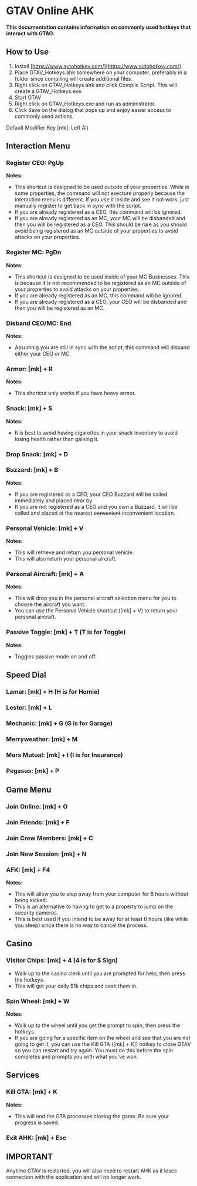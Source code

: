 # GTAV Online AHK
**This documentation contains information on commonly used hotkeys that interact with GTAO.**
## How to Use
1. Install [https://www.autohotkey.com/](https://www.autohotkey.com/)
1. Place GTAV_Hotkeys.ahk somewhere on your computer, preferably in a folder since compiling will create additional files.
1. Right click on GTAV_Hotkeys.ahk and click Compile Script. This will create a GTAV_Hotkeys.exe.
1. Start GTAV
1. Right click on GTAV_Hotkeys.exe and run as administrator.
1. Click Save on the dialog that pops up and enjoy easier access to commonly used actions.

Default Modifier Key [mk]: Left Alt


## Interaction Menu
### Register CEO: PgUp
**Notes:**
* This shortcut is designed to be used outside of your properties. While in some properties, the command will not execture properly because the interaction menu is different. If you use it inside and see it not work, just manually register to get back in sync with the script.
* If you are already registered as a CEO, this command will be ignored.
* If you are already registered as an MC, your MC will be disbanded and then you will be registered as a CEO. This should be rare as you should avoid being registered as an MC outside of your properties to avoid attacks on your properties.
### Register MC: PgDn
**Notes:**
* This shortcut is designed to be used inside of your MC Businesses. This is because it is not recommended to be registered as an MC outside of your properties to avoid attacks on your properties.
* If you are already registered as an MC, this command will be ignored.
* If you are already registered as a CEO, your CEO will be disbanded and then you will be registered as an MC.
### Disband CEO/MC: End
**Notes:**
* Assumnig you are still in sync with the script, this command will disband either your CEO or MC.
### Armor: [mk] + R
**Notes:**
* This shortcut only works if you have heavy armor.
### Snack: [mk] + S
**Notes:**
* It is best to avoid having cigarettes in your snack inventory to avoid losing health rather than gaining it.
### Drop Snack: [mk] + D
### Buzzard: [mk] + B
**Notes:**
* If you are registered as a CEO, your CEO Buzzard will be called immediately and placed near by.
* If you are not registered as a CEO and you own a Buzzard, it will be called and placed at the nearest ~~convenient~~ inconvenient location.
### Personal Vehicle: [mk] + V
**Notes:**
* This will retrieve and return you personal vehicle.
* This will also return your personal aircraft.
### Personal Aircraft: [mk] + A
**Notes:**
* This will drop you in the personal aircraft selection menu for you to choose the aircraft you want.
* You can use the Personal Vehicle shortcut ([mk] + V) to return your personal aircraft. 
### Passive Toggle: [mk] + T (T is for Toggle)
**Notes:**
* Toggles passive mode on and off.


## Speed Dial
### Lamar: [mk] + H (H is for Homie)
### Lester: [mk] + L
### Mechanic: [mk] + G (G is for Garage)
### Merryweather: [mk] + M
### Mors Mutual: [mk] + I (I is for Insurance)
### Pegasus: [mk] + P


## Game Menu
### Join Online: [mk] + O
### Join Friends: [mk] + F
### Join Crew Members: [mk] + C
### Join New Session: [mk] + N
### AFK: [mk] + F4
**Notes:**
* This will allow you to step away from your computer for 6 hours without being kicked.
* This is an alternative to having to get to a property to jump on the security cameras.
* This is best used if you intend to be away for at least 6 hours (like while you sleep) since there is no way to cancel the process.


## Casino
### Visitor Chips: [mk] + 4 (4 is for $ Sign)
* Walk up to the casino clerk until you are prompted for help, then press the hotkeys.
* This will get your daily $1k chips and cash them in.
### Spin Wheel: [mk] + W
**Notes:**
* Walk up to the wheel until you get the prompt to spin, then press the hotkeys.
* If you are going for a specific item on the wheel and see that you are not going to get it, you can use the Kill GTA ([mk] + K]) hotkey to close GTAV so you can restart and try again. You must do this before the spin completes and prompts you with what you've won.


## Services
### Kill GTA: [mk] + K
**Notes:**
* This will end the GTA processes closing the game. Be sure your progress is saved.
### Exit AHK: [mk] + Esc


## IMPORTANT
Anytime GTAV is restarted, you will also need to restart AHK as it loses connection with the application and will no longer work.
